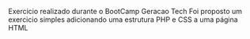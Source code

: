 Exercicio realizado durante o BootCamp Geracao Tech
Foi proposto um exercicio simples adicionando uma estrutura PHP e CSS a uma página HTML